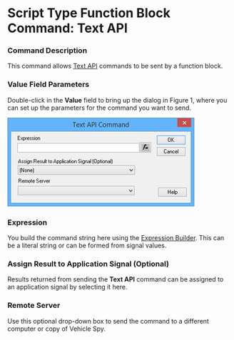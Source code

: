 # Script Type Function Block Command: Text API

### Command Description

This command allows [Text API](../../../../../vehicle-network-interface-hardware/vehicle-spy-text-api/) commands to be sent by a function block.

### Value Field Parameters

Double-click in the **Value** field to bring up the dialog in Figure 1, where you can set up the parameters for the command you want to send.

![Figure 1: Text API command dialog box.](../../../../../.gitbook/assets/fb_text_api.gif)

### Expression

You build the command string here using the [Expression Builder](../../../../../shared-features-in-vehicle-spy/shared-features-expression-builder.md). This can be a literal string or can be formed from signal values.

### Assign Result to Application Signal (Optional)

Results returned from sending the **Text API** command can be assigned to an application signal by selecting it here.

### Remote Server

Use this optional drop-down box to send the command to a different computer or copy of Vehicle Spy.

